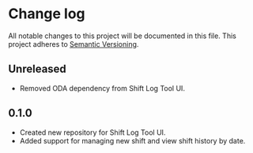 Change log
===========

All notable changes to this project will be documented in this file.
This project adheres to [Semantic Versioning](http://semver.org/).


Unreleased
-----------

- Removed ODA dependency from Shift Log Tool UI.

0.1.0
------

- Created new repository for Shift Log Tool UI.
- Added support for managing new shift and view shift history by date.
